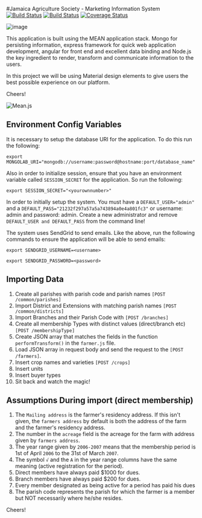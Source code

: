 #Jamaica Agriculture Society - Marketing Information System
[![Build Status](https://travis-ci.org/slashroots/jas-mis-app.svg?branch=master)](https://travis-ci.org/slashroots/jas-mis-app) [![Build Status](https://travis-ci.org/slashroots/jas-mis-app.svg?branch=develop)](https://travis-ci.org/slashroots/jas-mis-app) [![Coverage Status](https://coveralls.io/repos/slashroots/jas-mis-app/badge.svg)](https://coveralls.io/r/slashroots/jas-mis-app)

![image](http://slashroots.org/img/logo.png)

This application is built using the MEAN application stack. Mongo for persisting information, express framework for quick web application development, angular for front end and excellent data binding and Node.js the key ingredient to render, transform and communicate information to the users.  

In this project we will be using Material design elements to give users the best possible experience on our platform.  

Cheers!

![Mean.js](http://meanjs.org/img/logo.png)

## Environment Config Variables

It is necessary to setup the database URI for the application.  To do this run the following:
```
export MONGOLAB_URI="mongodb://username:password@hostname:port/database_name"
```
Also in order to initialize session, ensure that you have an environment variable called ```SESSION_SECRET``` for the application.  So run the following:
```
export SESSION_SECRET="<yourownnumber>"
```
In order to initially setup the system.  You must have a ```DEFAULT_USER="admin"``` and a ```DEFAULT_PASS="21232f297a57a5a743894a0e4a801fc3"``` or username: admin and password: admin.
Create a new administrator and remove ```DEFAULT_USER and DEFAULT_PASS``` from the command line!

The system uses SendGrid to send emails. Like the above, run the following commands to ensure the application will be able to send
emails:
```
export SENDGRID_USERNAME=<username>
```
```
export SENDGRID_PASSWORD=<password>
```

## Importing Data

1.	Create all parishes with parish code and parish names ```[POST /common/parishes]```
2.  Import District and Extensions with matching parish names ```[POST /common/districts]```
3.  Import Branches and their Parish Code with ```[POST /branches]```
2.	Create all membership Types with distinct values (direct/branch etc) ```[POST /membershipType]```
3.	Create JSON array that matches the fields in the function ```performTransform()``` in the ```farmer.js``` file.
4.  Load JSON array in request body and send the request to the ```[POST /farmers]```.
5.  Insert crop names and varieties ```[POST /crops]```
6.  Insert units
7.  Insert buyer types
8.  Sit back and watch the magic!

## Assumptions During import (direct membership)

1.  The ```Mailing address``` is the farmer's residency address.  If this isn't given, the ```farmers address``` by default is both the address of the farm and the farmer's residency address.
2.  The number in the ```acreage``` field is the acreage for the farm with address given by ```farmers address```.
3.  The year range given by ```2006-2007``` means that the membership period is 1st of April ```2006``` to the 31st of March ```2007```.
4.  The symbol ```√``` and the ```A``` in the year range columns have the same meaning (active registration for the period).
5.  Direct members have always paid $1000 for dues.
6.  Branch members have always paid $200 for dues.
7.  Every member designated as being active for a period has paid his dues
8.  The parish code represents the parish for which the farmer is a member but NOT necessarily where he/she resides.


Cheers!